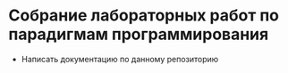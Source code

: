 # Собрание лабораторных работ по парадигмам программирования

- Написать документацию по данному репозиторию
